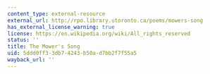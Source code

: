 ```yaml
---
content_type: external-resource
external_url: http://rpo.library.utoronto.ca/poems/mowers-song
has_external_license_warning: true
license: https://en.wikipedia.org/wiki/All_rights_reserved
status: ''
title: The Mower's Song
uid: 5ddd0ff3-3db7-4243-b50a-d7bb2f7f55a5
wayback_url: ''
---
```

